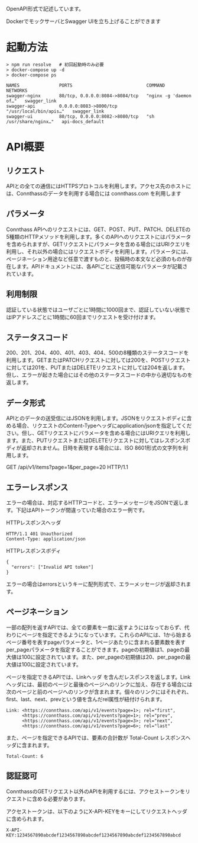 OpenAPI形式で記述しています。

DockerでモックサーバとSwagger UIを立ち上げることができます

# 起動方法
```
> npm run resolve   # 初回起動時のみ必要
> docker-compose up -d
> docker-compose ps

NAMES               PORTS                            COMMAND                  NETWORKS
swagger-nginx       80/tcp, 0.0.0.0:8084->8084/tcp   "nginx -g 'daemon of…"   swagger_link
swagger-api         0.0.0.0:8083->8000/tcp           "/usr/local/bin/apis…"   swagger_link
swagger-ui          80/tcp, 0.0.0.0:8082->8080/tcp   "sh /usr/share/nginx…"   api-docs_default
```

# API概要

## リクエスト

APIとの全ての通信にはHTTPSプロトコルを利用します。アクセス先のホストには、Connthassのデータを利用する場合には connthass.com を利用します
## パラメータ

Connthass APIへのリクエストには、GET、POST、PUT、PATCH、DELETEの5種類のHTTPメソッドを利用します。多くのAPIへのリクエストにはパラメータを含められますが、GETリクエストにパラメータを含める場合にはURIクエリを利用し、それ以外の場合にはリクエストボディを利用します。パラメータには、ページネーション用途など任意で渡すものと、投稿時の本文など必須のものが存在します。APIドキュメントには、各APIごとに送信可能なパラメータが記載されています。
## 利用制限

認証している状態ではユーザごとに1時間に1000回まで、認証していない状態ではIPアドレスごとに1時間に60回までリクエストを受け付けます。

## ステータスコード

200、201、204、400、401、403、404、500の8種類のステータスコードを利用します。GETまたはPATCHリクエストに対しては200を、POSTリクエストに対しては201を、PUTまたはDELETEリクエストに対しては204を返します。但し、エラーが起きた場合にはその他のステータスコードの中から適切なものを返します。
## データ形式

APIとのデータの送受信にはJSONを利用します。JSONをリクエストボディに含める場合、リクエストのContent-Typeヘッダにapplication/jsonを指定してください。但し、GETリクエストにバラメータを含める場合にはURIクエリを利用します。また、PUTリクエストまたはDELETEリクエストに対してはレスポンスボディが返却されません。日時を表現する場合には、ISO 8601形式の文字列を利用します。

GET /api/v1/items?page=1&per_page=20 HTTP/1.1

## エラーレスポンス

エラーの場合は、対応するHTTPコードと、エラーメッセージをJSONで返します。下記はAPIトークンが間違っていた場合のエラー例です。

HTTPレスポンスヘッダ

```
HTTP/1.1 401 Unauthorized
Content-Type: application/json
```

HTTPレスポンスボディ
```
{
  "errors": ["Invalid API token"]
}
```
エラーの場合はerrorsというキーに配列形式で、エラーメッセージが返却されます。

## ページネーション

一部の配列を返すAPIでは、全ての要素を一度に返すようにはなっておらず、代わりにページを指定できるようになっています。これらのAPIには、1から始まるページ番号を表すpageパラメータと、1ページあたりに含まれる要素数を表すper_pageパラメータを指定することができます。pageの初期値は1、pageの最大値は100に設定されています。また、per_pageの初期値は20、per_pageの最大値は100に設定されています。

ページを指定できるAPIでは、Linkヘッダ を含んだレスポンスを返します。Linkヘッダには、最初のページと最後のページへのリンクに加え、存在する場合には次のページと前のページへのリンクが含まれます。個々のリンクにはそれぞれ、first、last、next、prevという値を含んだrel属性が紐付けられます。

```
Link: <https://connthass.com/api/v1/events?page=1>; rel="first",
      <https://connthass.com/api/v1/events?page=1>; rel="prev",
      <https://connthass.com/api/v1/events?page=3>; rel="next",
      <https://connthass.com/api/v1/events?page=6>; rel="last"
```

また、ページを指定できるAPIでは、要素の合計数が Total-Count レスポンスヘッダに含まれます。

```
Total-Count: 6
```

## 認証認可

ConnthassのGETリクエスト以外のAPIを利用するには、アクセストークンをリクエストに含める必要があります。

アクセストークンは、以下のようにX-API-KEYをキーにしてリクエストヘッダに含められます。

```
X-API-KEY:1234567890abcdef1234567890abcdef1234567890abcdef1234567890abcd
```